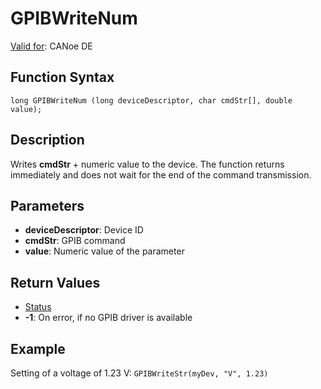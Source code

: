 # GPIBWriteNum

[Valid for](../../../Shared/FeatureAvailability.md): CANoe DE

## Function Syntax

```
long GPIBWriteNum (long deviceDescriptor, char cmdStr[], double value);
```

## Description

Writes **cmdStr** + numeric value to the device. The function returns immediately and does not wait for the end of the command transmission.

## Parameters

- **deviceDescriptor**: Device ID
- **cmdStr**: GPIB command
- **value**: Numeric value of the parameter

## Return Values

- [Status](../CAPLfunctionsGPIBStatus.md)
- **-1**: On error, if no GPIB driver is available

## Example

Setting of a voltage of 1.23 V: `GPIBWriteStr(myDev, "V", 1.23)`
